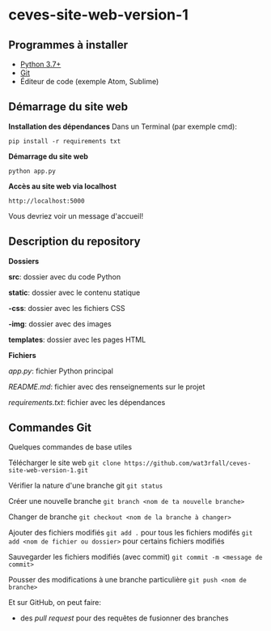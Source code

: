 # ceves-site-web-version-1

## Programmes à installer

* [Python 3.7+](https://www.python.org/downloads/)
* [Git](https://git-scm.com/)
* Éditeur de code (exemple Atom, Sublime)

## Démarrage du site web

**Installation des dépendances**
Dans un Terminal (par exemple cmd):
```
pip install -r requirements txt
```

**Démarrage du site web**
```
python app.py
```

**Accès au site web via localhost**
```
http://localhost:5000
```
Vous devriez voir un message d'accueil!

## Description du repository

**Dossiers**

**src**: dossier avec du code Python

**static**: dossier avec le contenu statique

**-css**: dossier avec les fichiers CSS

**-img**: dossier avec des images

**templates**: dossier avec les pages HTML

**Fichiers**

*app.py*: fichier Python principal

*README.md*: fichier avec des renseignements sur le projet

*requirements.txt*: fichier avec les dépendances

## Commandes Git

Quelques commandes de base utiles

Télécharger le site web
`git clone https://github.com/wat3rfall/ceves-site-web-version-1.git`

Vérifier la nature d'une branche git
`git status`

Créer une nouvelle branche
`git branch <nom de ta nouvelle branche>`

Changer de branche
`git checkout <nom de la branche à changer>`

Ajouter des fichiers modifiés
`git add .` pour tous les fichiers modifés
`git add <nom de fichier ou dossier>` pour certains fichiers modifiés

Sauvegarder les fichiers modifiés (avec commit)
`git commit -m <message de commit>`

Pousser des modifications à une branche particulière
`git push <nom de branche>`

Et sur GitHub, on peut faire:
* des *pull request* pour des requêtes de fusionner des branches
